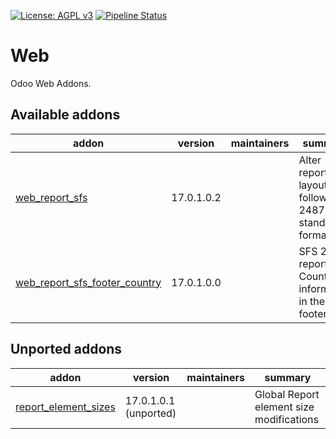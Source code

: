 [![License: AGPL v3](https://img.shields.io/badge/License-AGPL%20v3-blue.svg)](https://www.gnu.org/licenses/agpl-3.0)
[![Pipeline Status](https://gitlab.com/tawasta/odoo/web/badges/17.0-dev/pipeline.svg)](https://gitlab.com/tawasta/odoo/web/-/pipelines/)

Web
===
Odoo Web Addons.

[//]: # (addons)

Available addons
----------------
addon | version | maintainers | summary
--- | --- | --- | ---
[web_report_sfs](web_report_sfs/) | 17.0.1.0.2 |  | Alter report layout to follow SFS 2487 standard formatting
[web_report_sfs_footer_country](web_report_sfs_footer_country/) | 17.0.1.0.0 |  | SFS 2487 report - Country information in the footer


Unported addons
---------------
addon | version | maintainers | summary
--- | --- | --- | ---
[report_element_sizes](report_element_sizes/) | 17.0.1.0.1 (unported) |  | Global Report element size modifications

[//]: # (end addons)
